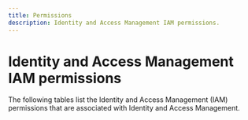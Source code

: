 ```yaml
---
title: Permissions
description: Identity and Access Management IAM permissions.
---
```


# Identity and Access Management IAM permissions

The following tables list the Identity and Access Management (IAM) permissions that are associated with Identity and Access Management.
